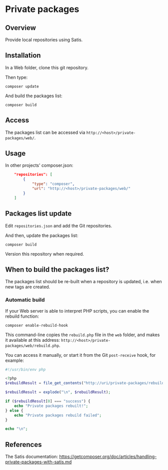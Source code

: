 # Private packages

## Overview

Provide local repositories using Satis.

## Installation

In a Web folder, clone this git repository.

Then type:

    composer update

And build the packages list:

    composer build

## Access

The packages list can be accessed via `http://<host>/private-packages/web/`.

## Usage

In other projects' composer.json:

```json
	"repositories": [
		{
			"type": "composer",
			"url": "http://<host>/private-packages/web/"
		}
	]
```

## Packages list update

Edit `repositories.json` and add the Git repositories.

And then, update the packages list:

    composer build

Version this repository when required.

## When to build the packages list?

The packages list should be re-built when a repository is updated, i.e. when new tags are created.

### Automatic build

If your Web server is able to interpret PHP scripts, you can enable the rebuild function:

    composer enable-rebuild-hook

This command-line copies the `rebuild.php` file in the `web` folder, and makes it available at this address: `http://<host>/private-packages/web/rebuild.php`.

You can access it manually, or start it from the Git `post-receive` hook, for example:

```php
#!/usr/bin/env php

<?php
$rebuildResult = file_get_contents("http://uri/private-packages/rebuild.php");

$rebuildResult = explode("\n", $rebuildResult);

if ($rebuildResult[0] === "success") {
	echo "Private packages rebuilt!";
} else {
	echo "Private packages rebuild failed";
}

echo "\n";
```

## References

The Satis documentation: https://getcomposer.org/doc/articles/handling-private-packages-with-satis.md